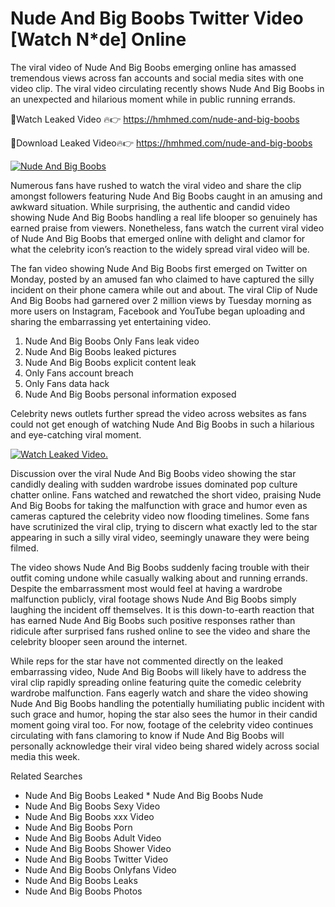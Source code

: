 ﻿# Nude And Big Boobs Twitter Video [Watch N*de] Online

The viral video of ﻿Nude And Big Boobs emerging online has amassed tremendous views across fan accounts and social media sites with one video clip. The viral video circulating recently shows ﻿Nude And Big Boobs in an unexpected and hilarious moment while in public running errands. 

🔴Watch Leaked Video 🔥👉  https://hmhmed.com/nude-and-big-boobs 

🔴Download Leaked Video🔥👉  https://hmhmed.com/nude-and-big-boobs 

[![Nude And Big Boobs](https://i.imgur.com/dJHk4Zq.gif)](https://hmhmed.com/nude-and-big-boobs)

Numerous fans have rushed to watch the viral video and share the clip amongst followers featuring ﻿Nude And Big Boobs caught in an amusing and awkward situation. While surprising, the authentic and candid video showing ﻿Nude And Big Boobs handling a real life blooper so genuinely has earned praise from viewers. Nonetheless, fans watch the current viral video of ﻿Nude And Big Boobs that emerged online with delight and clamor for what the celebrity icon’s reaction to the widely spread viral video will be.

The fan video showing ﻿Nude And Big Boobs first emerged on Twitter on Monday, posted by an amused fan who claimed to have captured the silly incident on their phone camera while out and about. The viral Clip of ﻿Nude And Big Boobs had garnered over 2 million views by Tuesday morning as more users on Instagram, Facebook and YouTube began uploading and sharing the embarrassing yet entertaining video. 

1. ﻿Nude And Big Boobs Only Fans leak video
2. ﻿Nude And Big Boobs leaked pictures
3. ﻿Nude And Big Boobs explicit content leak
4. Only Fans account breach
5. Only Fans data hack
6. ﻿Nude And Big Boobs personal information exposed

Celebrity news outlets further spread the video across websites as fans could not get enough of watching ﻿Nude And Big Boobs in such a hilarious and eye-catching viral moment. 

[![Watch Leaked Video.](https://miro.medium.com/v2/resize:fit:828/format:webp/1*cilzJN44JGOrTw9NJCrNHA.gif "Watch Leaked Video")](https://hmhmed.com/nude-and-big-boobs)

Discussion over the viral ﻿Nude And Big Boobs video showing the star candidly dealing with sudden wardrobe issues dominated pop culture chatter online. Fans watched and rewatched the short video, praising ﻿Nude And Big Boobs for taking the malfunction with grace and humor even as cameras captured the celebrity video now flooding timelines. Some fans have scrutinized the viral clip, trying to discern what exactly led to the star appearing in such a silly viral video, seemingly unaware they were being filmed.

The video shows ﻿Nude And Big Boobs suddenly facing trouble with their outfit coming undone while casually walking about and running errands. Despite the embarrassment most would feel at having a wardrobe malfunction publicly, viral footage shows ﻿Nude And Big Boobs simply laughing the incident off themselves. It is this down-to-earth reaction that has earned ﻿Nude And Big Boobs such positive responses rather than ridicule after surprised fans rushed online to see the video and share the celebrity blooper seen around the internet.  

While reps for the star have not commented directly on the leaked embarrassing video, ﻿Nude And Big Boobs will likely have to address the viral clip rapidly spreading online featuring quite the comedic celebrity wardrobe malfunction. Fans eagerly watch and share the video showing ﻿Nude And Big Boobs handling the potentially humiliating public incident with such grace and humor, hoping the star also sees the humor in their candid moment going viral too. For now, footage of the celebrity video continues circulating with fans clamoring to know if ﻿Nude And Big Boobs will personally acknowledge their viral video being shared widely across social media this week.

Related Searches
* ﻿Nude And Big Boobs Leaked
﻿* Nude And Big Boobs Nude
* ﻿Nude And Big Boobs Sexy Video
* ﻿Nude And Big Boobs xxx Video
* ﻿Nude And Big Boobs Porn
* ﻿Nude And Big Boobs Adult Video
* ﻿Nude And Big Boobs Shower Video
* ﻿Nude And Big Boobs Twitter Video
* ﻿Nude And Big Boobs Onlyfans Video
* ﻿Nude And Big Boobs Leaks
* ﻿Nude And Big Boobs Photos